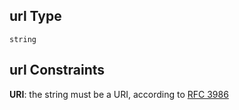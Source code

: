 ## url Type

`string`

## url Constraints

**URI**: the string must be a URI, according to [RFC 3986](https://tools.ietf.org/html/rfc3986 "check the specification")
